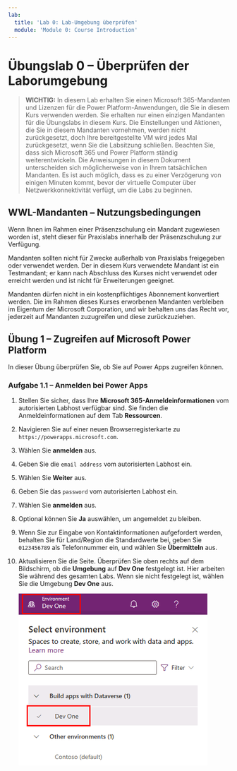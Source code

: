 ```yaml
---
lab:
  title: 'Lab 0: Lab-Umgebung überprüfen'
  module: 'Module 0: Course Introduction'
---
```


# Übungslab 0 – Überprüfen der Laborumgebung

> **WICHTIG:** In diesem Lab erhalten Sie einen Microsoft 365-Mandanten und Lizenzen für die Power Platform-Anwendungen, die Sie in diesem Kurs verwenden werden. Sie erhalten nur einen einzigen Mandanten für die Übungslabs in diesem Kurs. Die Einstellungen und Aktionen, die Sie in diesem Mandanten vornehmen, werden nicht zurückgesetzt, doch Ihre bereitgestellte VM wird jedes Mal zurückgesetzt, wenn Sie die Labsitzung schließen. Beachten Sie, dass sich Microsoft 365 und Power Platform ständig weiterentwickeln. Die Anweisungen in diesem Dokument unterscheiden sich möglicherweise von in Ihrem tatsächlichen Mandanten. Es ist auch möglich, dass es zu einer Verzögerung von einigen Minuten kommt, bevor der virtuelle Computer über Netzwerkkonnektivität verfügt, um die Labs zu beginnen.

## WWL-Mandanten – Nutzungsbedingungen

Wenn Ihnen im Rahmen einer Präsenzschulung ein Mandant zugewiesen worden ist, steht dieser für Praxislabs innerhalb der Präsenzschulung zur Verfügung.

Mandanten sollten nicht für Zwecke außerhalb von Praxislabs freigegeben oder verwendet werden. Der in diesem Kurs verwendete Mandant ist ein Testmandant; er kann nach Abschluss des Kurses nicht verwendet oder erreicht werden und ist nicht für Erweiterungen geeignet.

Mandanten dürfen nicht in ein kostenpflichtiges Abonnement konvertiert werden. Die im Rahmen dieses Kurses erworbenen Mandanten verbleiben im Eigentum der Microsoft Corporation, und wir behalten uns das Recht vor, jederzeit auf Mandanten zuzugreifen und diese zurückzuziehen.

## Übung 1 – Zugreifen auf Microsoft Power Platform

In dieser Übung überprüfen Sie, ob Sie auf Power Apps zugreifen können.

### Aufgabe 1.1 – Anmelden bei Power Apps

1. Stellen Sie sicher, dass Ihre **Microsoft 365-Anmeldeinformationen** vom autorisierten Labhost verfügbar sind. Sie finden die Anmeldeinformationen auf dem Tab **Ressourcen**.

1. Navigieren Sie auf einer neuen Browserregisterkarte zu `https://powerapps.microsoft.com`.

1. Wählen Sie **anmelden** aus.

1. Geben Sie die `email address` vom autorisierten Labhost ein.

1. Wählen Sie **Weiter** aus.

1. Geben Sie das `password` vom autorisierten Labhost ein.

1. Wählen Sie **anmelden** aus.

1. Optional können Sie **Ja** auswählen, um angemeldet zu bleiben.

1. Wenn Sie zur Eingabe von Kontaktinformationen aufgefordert werden, behalten Sie für Land/Region die Standardwerte bei, geben Sie `0123456789` als Telefonnummer ein, und wählen Sie **Übermitteln** aus.

1. Aktualisieren Sie die Seite. Überprüfen Sie oben rechts auf dem Bildschirm, ob die **Umgebung** auf **Dev One** festgelegt ist. Hier arbeiten Sie während des gesamten Labs. Wenn sie nicht festgelegt ist, wählen Sie die Umgebung **Dev One** aus.

    ![Umgebungsselektor.](../media/select-dev-one-environment.png)
